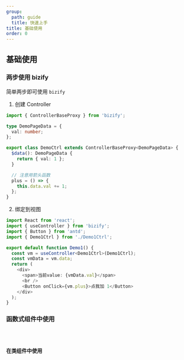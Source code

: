```yaml
---
group:
  path: guide
  title: 快速上手
title: 基础使用
order: 0
---
```


## 基础使用

### 两步使用 bizify

简单两步即可使用 `bizify`

1. 创建 Controller

```ts
import { ControllerBaseProxy } from 'bizify';

type DemoPageData = {
  val: number;
};

export class DemoCtrl extends ControllerBaseProxy<DemoPageData> {
  $data(): DemoPageData {
    return { val: 1 };
  }

  // 注意用箭头函数
  plus = () => {
    this.data.val += 1;
  };
}
```

2. 绑定到视图

```ts
import React from 'react';
import { useController } from 'bizify';
import { Button } from 'antd';
import { Demo1Ctrl } from './Demo1Ctrl';

export default function Demo1() {
  const vm = useController<Demo1Ctrl>(Demo1Ctrl);
  const vmData = vm.data;
  return (
    <div>
      <span>当前value: {vmData.val}</span>
      <br />
      <Button onClick={vm.plus}>点我加 1</Button>
    </div>
  );
}
```

### 函数式组件中使用

<code src="./demo1/Demo1.tsx" />

### 在类组件中使用

<code src="./demo2/Demo2.tsx" />
